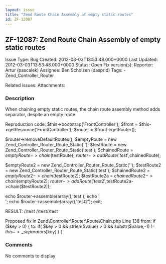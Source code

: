 ```yaml
---
layout: issue
title: "Zend Route Chain Assembly of empty static routes"
id: ZF-12087
---
```


ZF-12087: Zend Route Chain Assembly of empty static routes
----------------------------------------------------------

 Issue Type: Bug Created: 2012-03-03T13:53:48.000+0000 Last Updated: 2012-03-03T13:53:48.000+0000 Status: Open Fix version(s): 
 Reporter:  Artur (pascalek)  Assignee:  Ben Scholzen (dasprid)  Tags: - Zend\_Controller\_Router
 
 Related issues: 
 Attachments: 
### Description

When chaining empty static routes, the chain route assembly method adds separator, despite an empty route.

Reproduction code: $this->bootstrap('FrontController'); $front = $this->getResource('FrontController'); $router = $front->getRouter();

$router->removeDefaultRoutes(); $emptyRoute = new Zend\_Controller\_Router\_Route\_Static(''); $testRoute = new Zend\_Controller\_Router\_Route\_Static('test'); $chainedRoute = $emptyRoute->chain($testRoute); $router->addRoute('test',$chainedRoute);

$emptyRoute2 = new Zend\_Controller\_Router\_Route\_Static(''); $testRoute2 = new Zend\_Controller\_Router\_Route\_Static('test'); $chainedRoute2 = $emptyRoute2->chain($testRoute2); $testRoute2a = $chainedRoute2->chain($emptyRoute2); $router->addRoute('test2',$testRoute2a->chain($testRoute2));

echo $router->assemble(array(),'test'); echo '  
'; echo $router->assemble(array(),'test2'); exit;

RESULT: //test //test//test

Proposed fix in Zend\\Controller\\Router\\Route\\Chain.php Line 138 from: if ($key > 0) { to: if( $key > 0 && strlen($value) > 0 && substr($value,-1) != $this->\_separators[$key] ) {

 

 

### Comments

No comments to display